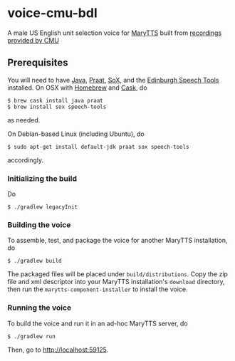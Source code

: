 # voice-cmu-bdl

A male US English unit selection voice for [MaryTTS](http://mary.dfki.de/) built from [recordings provided by CMU](http://festvox.org/cmu_arctic/)

## Prerequisites

You will need to have [Java](https://www.java.com/), [Praat](http://praat.org/), [SoX](http://sox.sourceforge.net/), and the [Edinburgh Speech Tools](http://www.cstr.ed.ac.uk/projects/speech_tools/) installed.
On OSX with [Homebrew](http://brew.sh/) and [Cask](http://caskroom.io/), do
```
$ brew cask install java praat
$ brew install sox speech-tools
```
as needed.

On Debian-based Linux (including Ubuntu), do
```
$ sudo apt-get install default-jdk praat sox speech-tools
```
accordingly.

### Initializing the build

Do
```
$ ./gradlew legacyInit
```

### Building the voice

To assemble, test, and package the voice for another MaryTTS installation, do
```
$ ./gradlew build
```
The packaged files will be placed under `build/distributions`.
Copy the zip file and xml descriptor into your MaryTTS installation's `download` directory, then run the `marytts-component-installer` to install the voice.

### Running the voice

To build the voice and run it in an ad-hoc MaryTTS server, do
```
$ ./gradlew run
```
Then, go to [http://localhost:59125](http://localhost:59125/).
